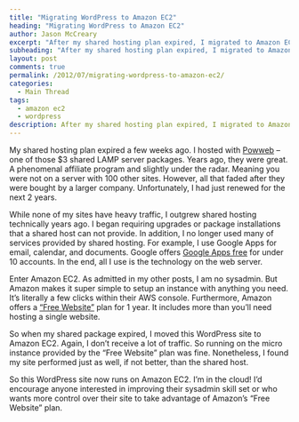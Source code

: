 ```yaml
---
title: "Migrating WordPress to Amazon EC2"
heading: "Migrating WordPress to Amazon EC2"
author: Jason McCreary
excerpt: "After my shared hosting plan expired, I migrated to Amazon EC2. My WordPress site now runs on a micro instance. Free for the next year."
subheading: "After my shared hosting plan expired, I migrated to Amazon EC2. My WordPress site now runs on a micro instance. Free for the next year."
layout: post
comments: true
permalink: /2012/07/migrating-wordpress-to-amazon-ec2/
categories:
  - Main Thread
tags:
  - amazon ec2
  - wordpress
description: After my shared hosting plan expired, I migrated to Amazon EC2. My WordPress site now runs on a micro instance. Free for the next year.
---
```

My shared hosting plan expired a few weeks ago. I hosted with [Powweb][1] – one of those $3 shared LAMP server packages. Years ago, they were great. A phenomenal affiliate program and slightly under the radar. Meaning you were not on a server with 100 other sites. However, all that faded after they were bought by a larger company. Unfortunately, I had just renewed for the next 2 years.

While none of my sites have heavy traffic, I outgrew shared hosting technically years ago. I began requiring upgrades or package installations that a shared host can not provide. In addition, I no longer used many of services provided by shared hosting. For example, I use Google Apps for email, calendar, and documents. Google offers [Google Apps free][2] for under 10 accounts. In the end, all I use is the technology on the web server.

Enter Amazon EC2. As admitted in my other posts, I am no sysadmin. But Amazon makes it super simple to setup an instance with anything you need. It&rsquo;s literally a few clicks within their AWS console. Furthermore, Amazon offers a [&ldquo;Free Website&rdquo;][3] plan for 1 year. It includes more than you&rsquo;ll need hosting a single website.

So when my shared package expired, I moved this WordPress site to Amazon EC2. Again, I don&rsquo;t receive a lot of traffic. So running on the micro instance provided by the &ldquo;Free Website&rdquo; plan was fine. Nonetheless, I found my site performed just as well, if not better, than the shared host.

So this WordPress site now runs on Amazon EC2. I&rsquo;m in the cloud! I&rsquo;d encourage anyone interested in improving their sysadmin skill set or who wants more control over their site to take advantage of Amazon&rsquo;s &ldquo;Free Website&rdquo; plan.

 [1]: http://www.powweb.net/ "Powweb"
 [2]: https://www.google.com/a/cpanel/standard/new3 "Free Google Apps"
 [3]: http://aws.amazon.com/free/ "Free Amazon EC2"
